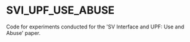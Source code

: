 # SVI_UPF_USE_ABUSE
Code for experiments conducted for the 'SV Interface and UPF: Use and Abuse' paper.
